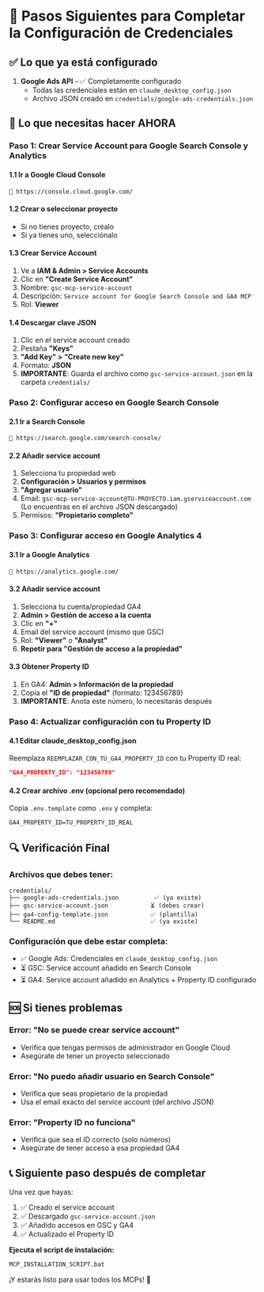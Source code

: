 # 🚀 Pasos Siguientes para Completar la Configuración de Credenciales

## ✅ Lo que ya está configurado

1. **Google Ads API** - ✅ Completamente configurado
   - Todas las credenciales están en `claude_desktop_config.json`
   - Archivo JSON creado en `credentials/google-ads-credentials.json`

## 🎯 Lo que necesitas hacer AHORA

### Paso 1: Crear Service Account para Google Search Console y Analytics

#### 1.1 Ir a Google Cloud Console
```
🔗 https://console.cloud.google.com/
```

#### 1.2 Crear o seleccionar proyecto
- Si no tienes proyecto, créalo
- Si ya tienes uno, selecciónalo

#### 1.3 Crear Service Account
1. Ve a **IAM & Admin > Service Accounts**
2. Clic en **"Create Service Account"**
3. Nombre: `gsc-mcp-service-account`
4. Descripción: `Service account for Google Search Console and GA4 MCP`
5. Rol: **Viewer**

#### 1.4 Descargar clave JSON
1. Clic en el service account creado
2. Pestaña **"Keys"**
3. **"Add Key" > "Create new key"**
4. Formato: **JSON**
5. **IMPORTANTE**: Guarda el archivo como `gsc-service-account.json` en la carpeta `credentials/`

### Paso 2: Configurar acceso en Google Search Console

#### 2.1 Ir a Search Console
```
🔗 https://search.google.com/search-console/
```

#### 2.2 Añadir service account
1. Selecciona tu propiedad web
2. **Configuración > Usuarios y permisos**
3. **"Agregar usuario"**
4. Email: `gsc-mcp-service-account@TU-PROYECTO.iam.gserviceaccount.com`
   (Lo encuentras en el archivo JSON descargado)
5. Permisos: **"Propietario completo"**

### Paso 3: Configurar acceso en Google Analytics 4

#### 3.1 Ir a Google Analytics
```
🔗 https://analytics.google.com/
```

#### 3.2 Añadir service account
1. Selecciona tu cuenta/propiedad GA4
2. **Admin > Gestión de acceso a la cuenta**
3. Clic en **"+"**
4. Email del service account (mismo que GSC)
5. Rol: **"Viewer"** o **"Analyst"**
6. **Repetir para "Gestión de acceso a la propiedad"**

#### 3.3 Obtener Property ID
1. En GA4: **Admin > Información de la propiedad**
2. Copia el **"ID de propiedad"** (formato: 123456789)
3. **IMPORTANTE**: Anota este número, lo necesitarás después

### Paso 4: Actualizar configuración con tu Property ID

#### 4.1 Editar claude_desktop_config.json
Reemplaza `REEMPLAZAR_CON_TU_GA4_PROPERTY_ID` con tu Property ID real:

```json
"GA4_PROPERTY_ID": "123456789"
```

#### 4.2 Crear archivo .env (opcional pero recomendado)
Copia `.env.template` como `.env` y completa:

```env
GA4_PROPERTY_ID=TU_PROPERTY_ID_REAL
```

## 🔍 Verificación Final

### Archivos que debes tener:
```
credentials/
├── google-ads-credentials.json          ✅ (ya existe)
├── gsc-service-account.json            ⏳ (debes crear)
├── ga4-config-template.json            ✅ (plantilla)
└── README.md                           ✅ (ya existe)
```

### Configuración que debe estar completa:
- ✅ Google Ads: Credenciales en `claude_desktop_config.json`
- ⏳ GSC: Service account añadido en Search Console
- ⏳ GA4: Service account añadido en Analytics + Property ID configurado

## 🆘 Si tienes problemas

### Error: "No se puede crear service account"
- Verifica que tengas permisos de administrador en Google Cloud
- Asegúrate de tener un proyecto seleccionado

### Error: "No puedo añadir usuario en Search Console"
- Verifica que seas propietario de la propiedad
- Usa el email exacto del service account (del archivo JSON)

### Error: "Property ID no funciona"
- Verifica que sea el ID correcto (solo números)
- Asegúrate de tener acceso a esa propiedad GA4

## 📞 Siguiente paso después de completar

Una vez que hayas:
1. ✅ Creado el service account
2. ✅ Descargado `gsc-service-account.json`
3. ✅ Añadido accesos en GSC y GA4
4. ✅ Actualizado el Property ID

**Ejecuta el script de instalación:**
```bash
MCP_INSTALLATION_SCRIPT.bat
```

¡Y estarás listo para usar todos los MCPs! 🎉